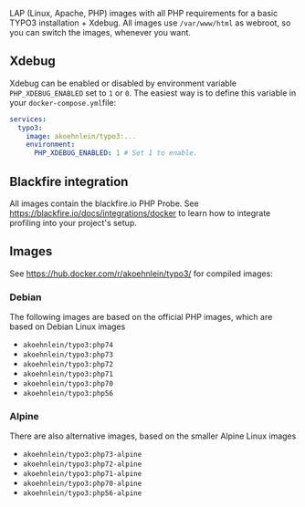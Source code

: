LAP (Linux, Apache, PHP) images with all PHP requirements for a basic TYPO3 installation + Xdebug. All images use `/var/www/html` as webroot, so you can switch the images, whenever you want.

## Xdebug

Xdebug can be enabled or disabled by environment variable `PHP_XDEBUG_ENABLED` set to `1` or `0`. The easiest way is to define this variable in your `docker-compose.yml`file:

```yaml
services:
  typo3:
    image: akoehnlein/typo3:...
    environment:
      PHP_XDEBUG_ENABLED: 1 # Set 1 to enable.
```

## Blackfire integration

All images contain the blackfire.io PHP Probe. See <https://blackfire.io/docs/integrations/docker> to learn how to integrate profiling into your project's setup.

## Images

See <https://hub.docker.com/r/akoehnlein/typo3/> for compiled images:

### Debian 

The following images are based on the official PHP images, which are based on Debian Linux images

* `akoehnlein/typo3:php74`
* `akoehnlein/typo3:php73`
* `akoehnlein/typo3:php72`
* `akoehnlein/typo3:php71`
* `akoehnlein/typo3:php70`
* `akoehnlein/typo3:php56`

### Alpine

There are also alternative images, based on the smaller Alpine Linux images

* `akoehnlein/typo3:php73-alpine`
* `akoehnlein/typo3:php72-alpine`
* `akoehnlein/typo3:php71-alpine`
* `akoehnlein/typo3:php70-alpine`
* `akoehnlein/typo3:php56-alpine`
